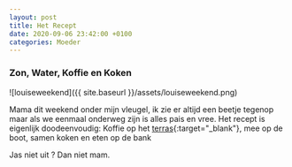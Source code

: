 ```yaml
---
layout: post
title: Het Recept
date: 2020-09-06 23:42:00 +0100
categories: Moeder
---
```


### Zon, Water, Koffie en Koken
![louiseweekend]({{ site.baseurl }}/assets/louiseweekend.png)  

Mama dit weekend onder mijn vleugel, ik zie er altijd een beetje tegenop maar als we eenmaal onderweg zijn is alles pais en vree. Het recept is eigenlijk doodeenvoudig: Koffie op het [terras](http://www.schoolhuisholysloot.nl/){:target="_blank"}, mee op de boot, samen koken en eten op de bank 

Jas niet uit ? Dan niet mam.
